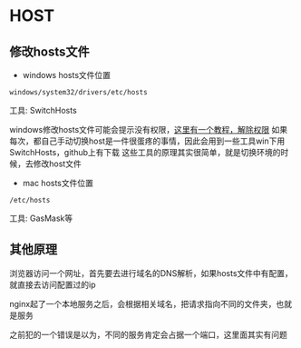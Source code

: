 # HOST

## 修改hosts文件

- windows
hosts文件位置
```
windows/system32/drivers/etc/hosts
```
工具: SwitchHosts

windows修改hosts文件可能会提示没有权限，[这里有一个教程，解除权限](http://jingyan.baidu.com/article/e5c39bf56564a539d7603312.html)
如果每次，都自己手动切换host是一件很蛋疼的事情，因此会用到一些工具win下用SwitchHosts，github上有下载
这些工具的原理其实很简单，就是切换环境的时候，去修改host文件

- mac
hosts文件位置
```
/etc/hosts
```
工具: GasMask等

## 其他原理
浏览器访问一个网址，首先要去进行域名的DNS解析，如果hosts文件中有配置，就直接去访问配置过的ip

nginx起了一个本地服务之后，会根据相关域名，把请求指向不同的文件夹，也就是服务

之前犯的一个错误是以为，不同的服务肯定会占据一个端口，这里面其实有问题
